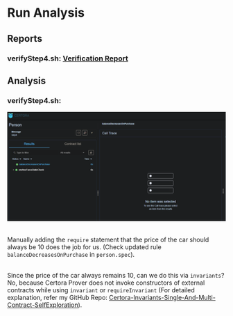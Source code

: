 # Run Analysis

## Reports
### verifyStep4.sh: [Verification Report](https://prover.certora.com/output/52228/40c9e4f5c6644ba18d7f5ca9aaa7ab96?anonymousKey=d756cc3443be51ce7787ecb6b35ea0b05731ca1b)<br>

## Analysis
### verifyStep4.sh: 
![verifyStep4](images/verifyStep4.png)<br><br>

Manually adding the `require` statement that the price of the car should always be 10 does the job for us. (Check updated rule `balanceDecreasesOnPurchase` in `person.spec`).<br><br>

Since the price of the car always remains 10, can we do this via `invariants`? No, because Certora Prover does not invoke constructors of external contracts while using `invariant` or `requireInvariant` (For detailed explanation, refer my GitHub Repo: [Certora-Invariants-Single-And-Multi-Contract-SelfExploration](https://github.com/syntax-namaste/Certora-Invariants-Single-And-Multi-Contract-SelfExploration)).
